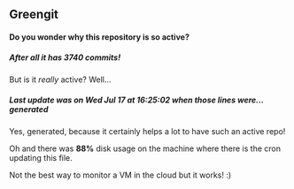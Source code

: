 ## Greengit

#### Do you wonder why this repository is so active?

##### After all it has 3740 commits!

But is it *really* active? Well...

##### Last update was on Wed Jul 17 at 16:25:02 when those lines were... generated

Yes, generated, because it certainly helps a lot to have such an active repo!

Oh and there was **88%** disk usage on the machine
where there is the cron updating this file.

Not the best way to monitor a VM in the cloud but it works! :)
